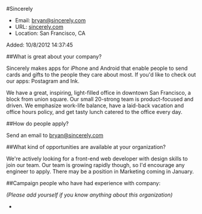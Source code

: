 
#Sincerely

* Email: [bryan@sincerely.com](mailto:bryan@sincerely.com)
* URL: [sincerely.com](sincerely.com)
* Location: San Francisco, CA

Added: 10/8/2012 14:37:45

##What is great about your company?

Sincerely makes apps for iPhone and Android that enable people to send cards and gifts to the people they care about most. If you'd like to check out our apps: Postagram and Ink.



We have a great, inspiring, light-filled office in downtown San Francisco, a block from union square. Our small 20-strong team is product-focused and driven. We emphasize work-life balance, have a laid-back vacation and office hours policy, and get tasty lunch catered to the office every day.

##How do people apply?

Send an email to bryan@sincerely.com

##What kind of opportunities are available at your organization?

We're actively looking for a front-end web developer with design skills to join our team. Our team is growing rapidly though, so I'd encourage any engineer to apply. There may be a position in Marketing coming in January.

##Campaign people who have had experience with company:

*(Please add yourself if you know anything about this organization)*

* 


    
